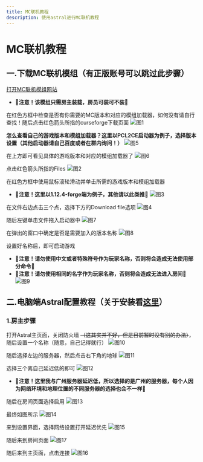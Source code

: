 ```yaml
---
title: MC联机教程
description: 使用astral进行MC联机教程
---
```


# MC联机教程
## 一.下载MC联机模组（有正版账号可以跳过此步骤）
[打开MC联机模组网站](https://www.mcmod.cn/class/2754.html)
- 🔴**注意！该模组只需房主装载，房员可装可不装**🔴

在红色方框中检查是否有你需要的MC版本和对应的模组加载器，如何没有请自行查找！随后点击红色箭头所指的curseforge下载页面
![图1](/images/MC联机/MC联机-1.png)

**怎么查看自己的游戏版本和模组加载器？这里以PCL2CE启动器为例子，选择版本设置（其他启动器请自己百度或者在群内询问！）**
![图5](/images/MC联机/MC联机-4.png)

在上方即可看见具体的游戏版本和对应的模组加载器了
![图6](/images/MC联机/MC联机-5.png)

点击红色箭头所指的Files
![图2](/images/MC联机/MC联机-2.png)

在红色方框中使用鼠标滚轮滑动并单击所需的游戏版本和模组加载器
- 🔴**注意！这里以1.12.4-forge端为例子，其他请以此类推**🔴
![图3](/images/MC联机/MC联机-3.png)

在文件右边点击三个点，选择下方的Download file选项
![图4](/images/MC联机/MC联机-4.png)

随后左键单击文件拖入启动器中
![图7](/images/MC联机/MC联机-7.png)

在弹出的窗口中确定是否是需要加入的版本名称
![图8](/images/MC联机/MC联机-8.png)

设置好名称后，即可启动游戏
- 🔴**注意！请勿使用中文或者特殊符号作为玩家名称，否则将会造成无法使用部分命令**🔴
- 🔴**注意！请勿使用相同的名字作为玩家名称，否则将会造成无法进入房间**🔴
![图9](/images/MC联机/MC联机-9.png)

## 二.电脑端Astral配置教程（关于安装看[这里](/开始/安装/)）
### 1.房主步骤
打开Astral主页面，关闭防火墙 ~~（这其实并不好，但是目前暂时没有别的办法）~~，随后设置一个名称（随意，自己记得就行）
![图10](/images/MC联机/MC联机-10.png)

随后选择左边的服务器，然后点击右下角的地球
![图11](/images/MC联机/MC联机-11.png)

选择三个离自己延迟低的即可
![图12](/images/MC联机/MC联机-12.png)

- 🔴**注意！这里我与广州服务器延迟低，所以选择的是广州的服务器，每个人因为网络环境和地理位置的不同服务器的选择也会不一样**🔴

随后在房间页面选择启用
![图13](/images/MC联机/MC联机-13.png)

最终如图所示
![图14](/images/MC联机/MC联机-14.png)

来到设置界面，选择网络设置打开延迟优先
![图15](/images/MC联机/MC联机-15.png)

随后来到房间页面
![图17](/images/MC联机/MC联机-17.png)

随后来到主页面，点击连接
![图16](/images/MC联机/MC联机-16.png)